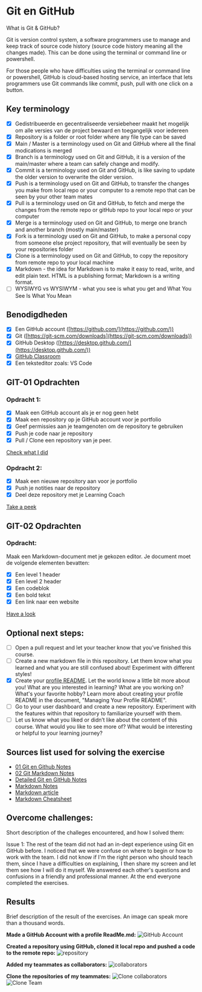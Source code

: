 # Git en GitHub

What is Git & GitHub?

Git is version control system, a software programmers use to manage and keep track of source code history (source code history meaning all the changes made). This can be done using the terminal or command line or powershell.

For those people who have difficulties using the terminal or command line or powershell, GitHub is cloud-based hosting service, an interface that lets programmers use Git commands like commit, push, pull with one click on a button.

## Key terminology

- [x] Gedistribueerde en gecentraliseerde versiebeheer maakt het mogelijk om alle versies van de project bewaard en toegangelijk voor iedereen
- [x] Repository is a folder or root folder where any file type can be saved
- [x] Main / Master is a terminology used on Git and GitHub where all the final modications is merged
- [x] Branch is a terminology used on Git and GitHub, it is a version of the main/master where a team can safely change and modify.
- [x] Commit is a terminology used on Git and GitHub, is like saving to update the older version to overwrite the older version.
- [x] Push is a terminology used on Git and GitHub, to transfer the changes you make from local repo or your computer to a remote repo that can be seen by your other team mates
- [x] Pull is a terminology used on Git and GitHub, to fetch and merge the changes from the remote repo or gitHub repo to your local repo or your computer
- [x] Merge is a terminology used on Git and GitHub, to merge one branch and another branch (mostly main/master)
- [x] Fork is a terminology used on Git and GitHub, to make a personal copy from someone else project repository, that will eventually be seen by your repositories folder
- [x] Clone is a terminology used on Git and GitHub, to copy the repository from remote repo to your local machine
- [x] Markdown - the idea for Markdown is to make it easy to read, write, and edit plain text. HTML is a publishing format; Markdown is a writing format.
- [ ] WYSIWYG vs WYSIWYM - what you see is what you get and What You See Is What You Mean

## Benodigdheden

- [x] Een GitHub account ([https://github.com/](https://github.com/))
- [x] Git ([https://git-scm.com/downloads](https://git-scm.com/downloads))
- [x] GitHub Desktop ([https://desktop.github.com/](https://desktop.github.com/))
- [x] [GitHub Classroom](https://classroom.github.com/a/XT3fX2Gg)
- [x] Een teksteditor zoals: VS Code

## GIT-01 Opdrachten

### Opdracht 1:

- [x] Maak een GitHub account als je er nog geen hebt
- [x] Maak een repository op je GitHub account voor je portfolio
- [x] Geef permissies aan je teamgenoten om de repository te gebruiken
- [x] Push je code naar je repository
- [x] Pull / Clone een repository van je peer.

[Check what I did](https://github.com/agcdtmr/curly-system)

### Opdracht 2:

- [x] Maak een nieuwe repository aan voor je portfolio
- [x] Push je notities naar de repository
- [x] Deel deze repository met je Learning Coach

[Take a peek](https://github.com/agcdtmr/angeline-cloud-10-repo)

## GIT-02 Opdrachten

### Opdracht:

Maak een Markdown-document met je gekozen editor. Je document moet de volgende elementen bevatten:

- [x] Een level 1 header
- [x] Een level 2 header
- [x] Een codeblok
- [x] Een bold tekst
- [x] Een link naar een website

[Have a look](https://github.com/techgrounds/techgrounds-agcdtmr/blob/main/README.md)

## Optional next steps:

- [ ] Open a pull request and let your teacher know that you’ve finished this course.
- [ ] Create a new markdown file in this repository. Let them know what you learned and what you are still confused about! Experiment with different styles!
- [x] Create your [profile README](https://github.com/agcdtmr/agcdtmr). Let the world know a little bit more about you! What are you interested in learning? What are you working on? What's your favorite hobby? Learn more about creating your profile README in the document, "Managing Your Profile README".
- [ ] Go to your user dashboard and create a new repository. Experiment with the features within that repository to familiarize yourself with them.
- [ ] Let us know what you liked or didn’t like about the content of this course. What would you like to see more of? What would be interesting or helpful to your learning journey?

## Sources list used for solving the exercise

- [01 Git en Github Notes](https://docs.google.com/document/d/1atWsuA_QpRaiguCzjI1CzzUftLDMLTiq/edit#heading=h.1fob9te)
- [02 Git Markdown Notes](https://docs.google.com/document/d/11kvwQZnXlwZqnoxRgwIIZSeALNidT-Zp)
- [Detailed Git en GitHub Notes](https://github.com/techgrounds/git-github-fundamentals-agcdtmr)
- [Markdown Notes](https://docs.google.com/document/d/11kvwQZnXlwZqnoxRgwIIZSeALNidT-Zp/edit#)
- [Markdown article](https://daringfireball.net/projects/markdown/syntax)
- [Markdown Cheatsheet](https://github.com/adam-p/markdown-here/wiki/Markdown-Cheatsheet)

## Overcome challenges:

Short description of the challeges encountered, and how I solved them:

Issue 1: The rest of the team did not had an in-dept experience using Git en GitHub before. I noticed that we were confuse on where to begin or how to work with the team. I did not know if I'm the right person who should teach them, since I have a difficulties on explaining, I then share my screen and let them see how I will do it myself. We answered each other's questions and confusions in a friendly and professional manner. At the end everyone completed the exercises.

## Results

Brief description of the result of the exercises. An image can speak more than a thousand words.

**Made a GitHub Account with a profile ReadMe.md:**
![GitHub Account](https://github.com/agcdtmr/angeline-cloud-10-repo/blob/main/00_includes/githubaccount.png)

**Created a repository using GitHub, cloned it local repo and pushed a code to the remote repo:**
![repository](https://github.com/agcdtmr/angeline-cloud-10-repo/blob/main/00_includes/repo.png)

**Added my teammates as collaborators:**
![collaborators](https://github.com/agcdtmr/angeline-cloud-10-repo/blob/main/00_includes/collabs.png)

**Clone the repositories of my teammates:**
![Clone collaborators](https://github.com/techgrounds/techgrounds-anj-dtmr/blob/main/00_includes/week-1-includes/clone1.png)
![Clone Team](https://github.com/techgrounds/techgrounds-anj-dtmr/blob/main/00_includes/week-1-includes/clone2.png)

